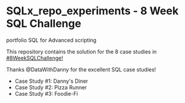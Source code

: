 # SQLx_repo_experiments - 8 Week SQL Challenge
portfolio SQL for Advanced scripting

This repository contains the solution for the 8 case studies in [#8WeekSQLChallenge!](https://8weeksqlchallenge.com/)

Thanks @DataWithDanny for the excellent SQL case studies!

* Case Study #1: Danny's Diner
* Case Study #2: Pizza Runner
* Case Study #3: Foodie-Fi
